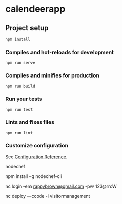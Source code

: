 # calendeerapp

## Project setup
```
npm install
```

### Compiles and hot-reloads for development
```
npm run serve
```

### Compiles and minifies for production
```
npm run build
```

### Run your tests
```
npm run test
```

### Lints and fixes files
```
npm run lint
```

### Customize configuration
See [Configuration Reference](https://cli.vuejs.org/config/).

nodechef

npm install -g nodechef-cli

nc login -em rappybrown@gmail.com -pw 123@rroW

nc deploy --ccode -i visitormanagement
